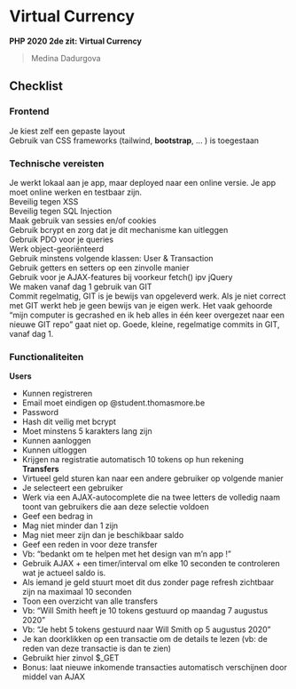 # Virtual Currency
**PHP 2020 2de zit: Virtual Currency**
> Medina Dadurgova

## Checklist
### Frontend
Je kiest zelf een gepaste layout\
Gebruik van CSS frameworks (tailwind, **bootstrap**, ... ) is toegestaan

### Technische vereisten
Je werkt lokaal aan je app, maar deployed naar een online versie. Je app moet online werken en testbaar zijn.\
Beveilig tegen XSS\
Beveilig tegen SQL Injection\
Maak gebruik van sessies en/of cookies\
Gebruik bcrypt en zorg dat je dit mechanisme kan uitleggen\
Gebruik PDO voor je queries\
Werk object-georiënteerd\
Gebruik minstens volgende klassen: User & Transaction\
Gebruik getters en setters op een zinvolle manier\
Gebruik voor je AJAX-features bij voorkeur fetch() ipv jQuery\
We maken vanaf dag 1 gebruik van GIT\
Commit regelmatig, GIT is je bewijs van opgeleverd werk. Als je niet correct met GIT werkt heb je geen bewijs van je eigen werk. Het vaak gehoorde “mijn computer is gecrashed en ik heb alles in één keer overgezet naar een nieuwe GIT repo” gaat niet op. Goede, kleine, regelmatige commits in GIT, vanaf dag 1.

### Functionaliteiten
**Users**
- Kunnen registreren
- Email moet eindigen op @student.thomasmore.be
- Password
- Hash dit veilig met bcrypt
- Moet minstens 5 karakters lang zijn
- Kunnen aanloggen
- Kunnen uitloggen
- Krijgen na registratie automatisch 10 tokens op hun rekening\
**Transfers**
- Virtueel geld sturen kan naar een andere gebruiker op volgende manier
- Je selecteert een gebruiker
- Werk via een AJAX-autocomplete die na twee letters de volledig naam toont van gebruikers die aan deze selectie voldoen
- Geef een bedrag in
- Mag niet minder dan 1 zijn
- Mag niet meer zijn dan je beschikbaar saldo
- Geef een reden in voor deze transfer
- Vb: “bedankt om te helpen met het design van m’n app !”
- Gebruik AJAX + een timer/interval om elke 10 seconden te controleren wat je actueel saldo is.
- Als iemand je geld stuurt moet dit dus zonder page refresh zichtbaar zijn na maximaal 10 seconden
- Toon een overzicht van alle transfers
- Vb: “Will Smith heeft je 10 tokens gestuurd op maandag 7 augustus 2020”
- Vb: “Je hebt 5 tokens gestuurd naar Will Smith op 5 augustus 2020”
- Je kan doorklikken op een transactie om de details te lezen (vb: de reden van deze transactie is dan te zien)
- Gebruikt hier zinvol $_GET
- Bonus: laat nieuwe inkomende transacties automatisch verschijnen door middel van AJAX